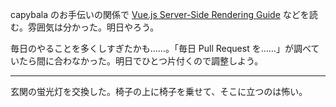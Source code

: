 capybala のお手伝いの関係で [Vue.js Server-Side Rendering Guide](https://ssr.vuejs.org/) などを読む。雰囲気は分かった。明日やろう。

毎日のやることを多くしすぎたかも……。「毎日 Pull Request を……」が調べていたら間に合わなかった。明日でひとつ片付くので調整しよう。

-----

玄関の蛍光灯を交換した。椅子の上に椅子を乗せて、そこに立つのは怖い。
